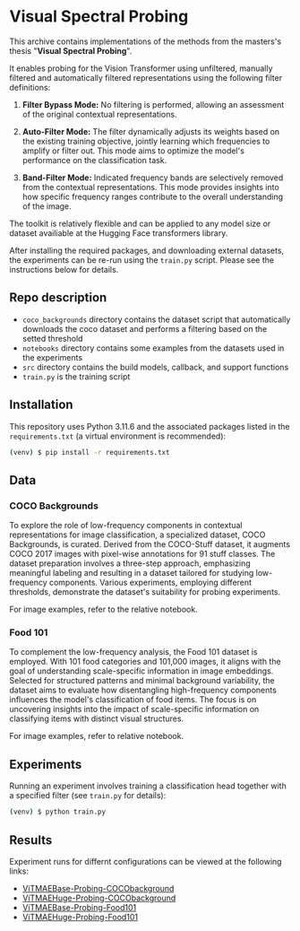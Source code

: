 # Visual Spectral Probing

This archive contains implementations of the methods from the masters's thesis "**Visual Spectral Probing**".

It enables probing for the Vision Transformer using unfiltered, manually filtered and automatically filtered representations using the following filter definitions:

1. **Filter Bypass Mode:**
   No filtering is performed, allowing an assessment of the original contextual representations.

2. **Auto-Filter Mode:**
   The filter dynamically adjusts its weights based on the existing training objective, jointly learning which frequencies to amplify or filter out. This mode aims to optimize the model's performance on the classification task.

3. **Band-Filter Mode:**
   Indicated frequency bands are selectively removed from the contextual representations. This mode provides insights into how specific frequency ranges contribute to the overall understanding of the image.

The toolkit is relatively flexible and can be applied to any model size or dataset availiable at the Hugging Face transformers library.

After installing the required packages, and downloading external datasets, the experiments can be re-run using the `train.py` script. Please see the instructions below for details.

## Repo description

- `coco_backgrounds` directory contains the dataset script that automatically downloads the coco dataset and performs a filtering based on the setted threshold
- `notebooks` directory contains some examples from the datasets used in the experiments
- `src` directory contains the build models, callback, and support functions
- `train.py` is the training script

## Installation

This repository uses Python 3.11.6 and the associated packages listed in the `requirements.txt` (a virtual environment is recommended):

```bash
(venv) $ pip install -r requirements.txt
```

## Data

### COCO Backgrounds

To explore the role of low-frequency components in contextual representations for image classification, a specialized dataset, COCO Backgrounds, is curated. Derived from the COCO-Stuff dataset, it augments COCO 2017 images with pixel-wise annotations for 91 stuff classes. The dataset preparation involves a three-step approach, emphasizing meaningful labeling and resulting in a dataset tailored for studying low-frequency components. Various experiments, employing different thresholds, demonstrate the dataset's suitability for probing experiments.

For image examples, refer to the relative notebook.

### Food 101

To complement the low-frequency analysis, the Food 101 dataset is employed. With 101 food categories and 101,000 images, it aligns with the goal of understanding scale-specific information in image embeddings. Selected for structured patterns and minimal background variability, the dataset aims to evaluate how disentangling high-frequency components influences the model's classification of food items. The focus is on uncovering insights into the impact of scale-specific information on classifying items with distinct visual structures.

For image examples, refer to relative notebook.


## Experiments

Running an experiment involves training a classification head together with a specified filter (see `train.py` for details):

```bash
(venv) $ python train.py
```

## Results

Experiment runs for differnt configurations can be viewed at the following links:

- [ViTMAEBase-Probing-COCObackground](https://wandb.ai/team-mirko/ViTMAEBase-Probing-COCObackground)
- [ViTMAEHuge-Probing-COCObackground](https://wandb.ai/team-mirko/ViTMAEHuge-Probing-COCObackground)
- [ViTMAEBase-Probing-Food101](https://wandb.ai/team-mirko/ViTMAEBase-Probing-Food101)
- [ViTMAEHuge-Probing-Food101](https://wandb.ai/team-mirko/ViTMAEHuge-Probing-Food101)
